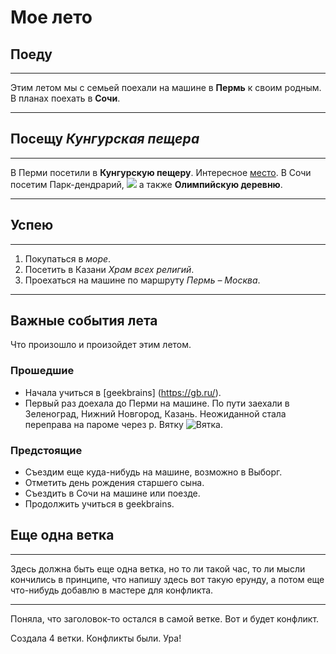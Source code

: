 # Мое лето

## Поеду
***
Этим летом мы с семьей поехали на машине в **Пермь** к своим родным. В планах поехать в **Сочи**.
***

## Посещу **_Кунгурская пещера_**
***
В Перми посетили в **Кунгурскую пещеру**. Интересное [место](https://kungurcave.ru/ekskursii.html). В Сочи посетим Парк-дендрарий, ![](Dendrarium.jpg) а также **Олимпийскую деревню**.
***

## Успею
***
1. Покупаться в *море*. 
2. Посетить в Казани *Храм всех религий*.
3. Проехаться на машине по маршруту *Пермь – Москва*.
***

## Важные события лета

Что произошло и произойдет этим летом.

### Прошедшие

* Начала учиться в [geekbrains] (https://gb.ru/).
* Первый раз доехала до Перми на машине. По пути заехали в Зеленоград, Нижний Новгород, Казань. Неожиданной стала переправа на пароме через р. Вятку ![Вятка](%D0%9F%D0%B5%D1%80%D0%B5%D0%BF%D1%80%D0%B0%D0%B2%D0%B0.jpg).

### Предстоящие

* Съездим еще куда-нибудь на машине, возможно в Выборг.
* Отметить день рождения старшего сына. 
* Съездить в Сочи на машине или поезде.
* Продолжить учиться в geekbrains.

## Еще одна ветка 

***
Здесь должна быть еще одна ветка, но то ли такой час, то ли мысли кончились в принципе, что напишу здесь вот такую ерунду, а потом еще что-нибудь добавлю в мастере для конфликта.
***

Поняла, что заголовок-то остался в самой ветке. Вот и будет конфликт.

Создала 4 ветки. Конфликты были. Ура!

